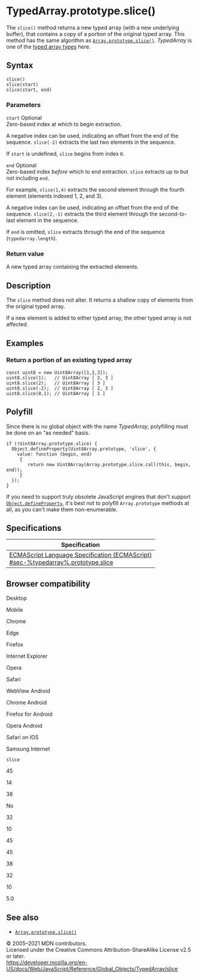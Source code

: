 TypedArray.prototype.slice()
============================

The `slice()` method returns a new typed array (with a new underlying buffer), that contains a copy of a portion of the original typed array. This method has the same algorithm as [`Array.prototype.slice()`](../array/slice). *TypedArray* is one of the [typed array types](../typedarray#typedarray_objects) here.

Syntax
------

    slice()
    slice(start)
    slice(start, end)

### Parameters

 `start` <span class="badge inline optional">Optional</span>   
Zero-based index at which to begin extraction.

A negative index can be used, indicating an offset from the end of the sequence. `slice(-2)` extracts the last two elements in the sequence.

If `start` is undefined, `slice` begins from index `0`.

 `end` <span class="badge inline optional">Optional</span>   
Zero-based index *before* which to end extraction. `slice` extracts up to but not including `end`.

For example, `slice(1,4)` extracts the second element through the fourth element (elements indexed 1, 2, and 3).

A negative index can be used, indicating an offset from the end of the sequence. `slice(2,-1)` extracts the third element through the second-to-last element in the sequence.

If `end` is omitted, `slice` extracts through the end of the sequence (`typedarray.length`).

### Return value

A new typed array containing the extracted elements.

Description
-----------

The `slice` method does not alter. It returns a shallow copy of elements from the original typed array.

If a new element is added to either typed array, the other typed array is not affected.

Examples
--------

### Return a portion of an existing typed array

    const uint8 = new Uint8Array([1,2,3]);
    uint8.slice(1);   // Uint8Array [ 2, 3 ]
    uint8.slice(2);   // Uint8Array [ 3 ]
    uint8.slice(-2);  // Uint8Array [ 2, 3 ]
    uint8.slice(0,1); // Uint8Array [ 1 ]

Polyfill
--------

Since there is no global object with the name *TypedArray*, polyfilling must be done on an "as needed" basis.

    if (!Uint8Array.prototype.slice) {
      Object.defineProperty(Uint8Array.prototype, 'slice', {
        value: function (begin, end)
         {
            return new Uint8Array(Array.prototype.slice.call(this, begin, end));
         }
      });
    }

If you need to support truly obsolete JavaScript engines that don't support [`Object.defineProperty`](../object/defineproperty), it's best not to polyfill `Array.prototype` methods at all, as you can't make them non-enumerable.

Specifications
--------------

<table><thead><tr class="header"><th>Specification</th></tr></thead><tbody><tr class="odd"><td><a href="#">ECMAScript Language Specification (ECMAScript)<br />
<span class="small">#sec-%typedarray%.prototype.slice</span></a></td></tr></tbody></table>

Browser compatibility
---------------------

Desktop

Mobile

Chrome

Edge

Firefox

Internet Explorer

Opera

Safari

WebView Android

Chrome Android

Firefox for Android

Opera Android

Safari on IOS

Samsung Internet

`slice`

45

14

38

No

32

10

45

45

38

32

10

5.0

See also
--------

-   [`Array.prototype.slice()`](../array/slice)

© 2005–2021 MDN contributors.  
Licensed under the Creative Commons Attribution-ShareAlike License v2.5 or later.  
<a href="https://developer.mozilla.org/en-US/docs/Web/JavaScript/Reference/Global_Objects/TypedArray/slice" class="_attribution-link">https://developer.mozilla.org/en-US/docs/Web/JavaScript/Reference/Global_Objects/TypedArray/slice</a>

